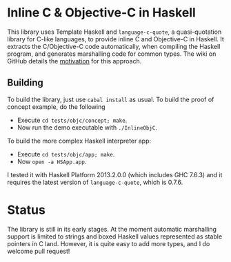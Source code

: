 Inline C &amp; Objective-C in Haskell
=====================================

This library uses Template Haskell and `language-c-quote`, a quasi-quotation library for C-like languages, to provide inline C and Objective-C in Haskell. It extracts the C/Objective-C code automatically, when compiling the Haskell program, and generates marshalling code for common types. The wiki on GitHub details the [motivation](https://github.com/mchakravarty/language-c-inline/wiki/Motivation) for this approach.

Building
--------

To build the library, just use `cabal install` as usual. To build the proof of concept example, do the following

* Execute `cd tests/objc/concept; make`.
* Now run the demo executable with `./InlineObjC`.

To build the more complex Haskell interpreter app:

* Execute `cd tests/objc/app; make`.
* Now `open -a HSApp.app`.

I tested it with Haskell Platform 2013.2.0.0 (which includes GHC 7.6.3) and it requires the latest version of `language-c-quote`, which is 0.7.6.

Status
======

The library is still in its early stages. At the moment automatic marshalling support is limited to strings and boxed Haskell values represented as stable pointers in C land. However, it is quite easy to add more types, and I do welcome pull request!
